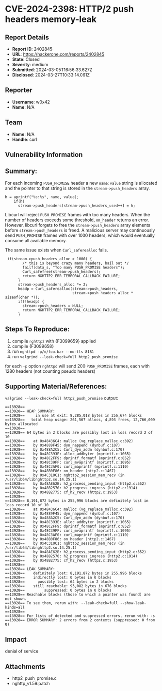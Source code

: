 # CVE-2024-2398: HTTP/2 push headers memory-leak

## Report Details
- **Report ID**: 2402845
- **URL**: https://hackerone.com/reports/2402845
- **State**: Closed
- **Severity**: medium
- **Submitted**: 2024-03-05T16:56:33.627Z
- **Disclosed**: 2024-03-27T10:33:14.061Z

## Reporter
- **Username**: w0x42
- **Name**: N/A

## Team
- **Name**: N/A
- **Handle**: curl

## Vulnerability Information
## Summary:
For each incoming `PUSH_PROMISE` header a new `name:value` string is allocated 
and the pointer to that string is stored in the `stream->push_headers` array.

```
h = aprintf("%s:%s", name, value);
    if(h)
      stream->push_headers[stream->push_headers_used++] = h;
```

Libcurl will reject `PUSH_PROMISE` frames with too many headers.
When the number of headers exceeds some threshold, `on_header` returns an error.
However, libcurl forgets to free the `stream->push_headers` array elements before `stream->push_headers` is freed.
A malicious server may continuously send `PUSH_PROMISE` frames with over 1000 headers, which would eventually consume all available memory.

The same issue exists when `Curl_saferealloc` fails.

```
 if(stream->push_headers_alloc > 1000) {
        /* this is beyond crazy many headers, bail out */
        failf(data_s, "Too many PUSH_PROMISE headers");
        Curl_safefree(stream->push_headers);
        return NGHTTP2_ERR_TEMPORAL_CALLBACK_FAILURE;
      }
      stream->push_headers_alloc *= 2;
      headp = Curl_saferealloc(stream->push_headers,
                               stream->push_headers_alloc * sizeof(char *));
      if(!headp) {
        stream->push_headers = NULL;
        return NGHTTP2_ERR_TEMPORAL_CALLBACK_FAILURE;
      }
```


## Steps To Reproduce:

  1. compile `nghttp2` with {F3099659} applied
  1. compile {F3099658}
  1. run `nghttpd -p/=/foo.bar --no-tls 8181`
  1. run `valgrind --leak-check=full http2_push_promise`

for each `-p` option `nghttpd` will send 200 `PUSH_PROMISE` frames, each with 1280 headers (not counting pseudo headers)

## Supporting Material/References:
`valgrind --leak-check=full http2_push_promise` output:
```
==13928== 
==13928== HEAP SUMMARY:
==13928==     in use at exit: 8,285,018 bytes in 256,674 blocks
==13928==   total heap usage: 261,567 allocs, 4,893 frees, 12,766,009 bytes allocated
==13928== 
==13928== 64 bytes in 2 blocks are possibly lost in loss record 2 of 10
==13928==    at 0x48436C4: malloc (vg_replace_malloc.c:392)
==13928==    by 0x4889F45: dyn_nappend (dynbuf.c:107)
==13928==    by 0x488A2C5: Curl_dyn_addn (dynbuf.c:170)
==13928==    by 0x48C393E: alloc_addbyter (mprintf.c:1065)
==13928==    by 0x48C2FF9: dprintf_formatf (mprintf.c:852)
==13928==    by 0x48C39FF: curl_mvaprintf (mprintf.c:1095)
==13928==    by 0x48C3AF0: curl_maprintf (mprintf.c:1110)
==13928==    by 0x48B0F86: on_header (http2.c:1467)
==13928==    by 0x4C310C1: nghttp2_session_mem_recv (in /usr/lib64/libnghttp2.so.14.25.1)
==13928==    by 0x48AE62B: h2_process_pending_input (http2.c:552)
==13928==    by 0x48B2570: h2_progress_ingress (http2.c:1914)
==13928==    by 0x48B2775: cf_h2_recv (http2.c:1953)
==13928== 
==13928== 8,191,872 bytes in 255,996 blocks are definitely lost in loss record 10 of 10
==13928==    at 0x48436C4: malloc (vg_replace_malloc.c:392)
==13928==    by 0x4889F45: dyn_nappend (dynbuf.c:107)
==13928==    by 0x488A2C5: Curl_dyn_addn (dynbuf.c:170)
==13928==    by 0x48C393E: alloc_addbyter (mprintf.c:1065)
==13928==    by 0x48C2FF9: dprintf_formatf (mprintf.c:852)
==13928==    by 0x48C39FF: curl_mvaprintf (mprintf.c:1095)
==13928==    by 0x48C3AF0: curl_maprintf (mprintf.c:1110)
==13928==    by 0x48B0F86: on_header (http2.c:1467)
==13928==    by 0x4C310C1: nghttp2_session_mem_recv (in /usr/lib64/libnghttp2.so.14.25.1)
==13928==    by 0x48AE62B: h2_process_pending_input (http2.c:552)
==13928==    by 0x48B2570: h2_progress_ingress (http2.c:1914)
==13928==    by 0x48B2775: cf_h2_recv (http2.c:1953)
==13928== 
==13928== LEAK SUMMARY:
==13928==    definitely lost: 8,191,872 bytes in 255,996 blocks
==13928==    indirectly lost: 0 bytes in 0 blocks
==13928==      possibly lost: 64 bytes in 2 blocks
==13928==    still reachable: 93,082 bytes in 676 blocks
==13928==         suppressed: 0 bytes in 0 blocks
==13928== Reachable blocks (those to which a pointer was found) are not shown.
==13928== To see them, rerun with: --leak-check=full --show-leak-kinds=all
==13928== 
==13928== For lists of detected and suppressed errors, rerun with: -s
==13928== ERROR SUMMARY: 2 errors from 2 contexts (suppressed: 0 from 0)
```

## Impact

denial of service

## Attachments
- http2_push_promise.c
- nghttp_v1.59.patch
